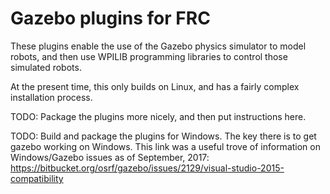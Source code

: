 Gazebo plugins for FRC
======================

These plugins enable the use of the Gazebo physics simulator to model robots,
and then use WPILIB programming libraries to control those simulated robots.

At the present time, this only builds on Linux, and has a fairly complex
installation process.

TODO:  Package the plugins more nicely, and then put instructions here.

TODO:  Build and package the plugins for Windows.  The key there is to get gazebo
working on Windows.  This link was a useful trove of information on Windows/Gazebo
issues as of September, 2017:
  https://bitbucket.org/osrf/gazebo/issues/2129/visual-studio-2015-compatibility
